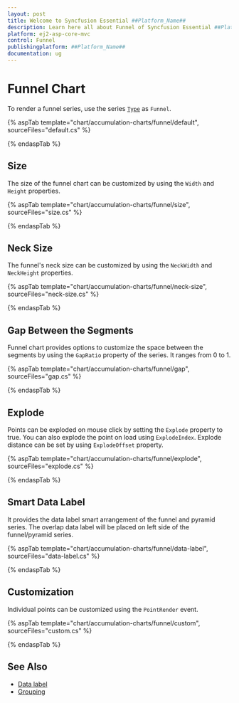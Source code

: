 ```yaml
---
layout: post
title: Welcome to Syncfusion Essential ##Platform_Name##
description: Learn here all about Funnel of Syncfusion Essential ##Platform_Name## widgets based on HTML5 and jQuery.
platform: ej2-asp-core-mvc
control: Funnel
publishingplatform: ##Platform_Name##
documentation: ug
---
```



# Funnel Chart

To render a funnel series, use the series [`Type`](https://help.syncfusion.com/cr/aspnetcore-js2/Syncfusion.EJ2.Charts.AccumulationSeries.html#Syncfusion_EJ2_Charts_AccumulationSeries_Type)
as `Funnel`.

{% aspTab template="chart/accumulation-charts/funnel/default", sourceFiles="default.cs" %}

{% endaspTab %}

## Size

The size of the funnel chart can be customized by using the  `Width` and `Height` properties.

{% aspTab template="chart/accumulation-charts/funnel/size", sourceFiles="size.cs" %}

{% endaspTab %}

## Neck Size

The funnel's neck size can be customized by using the `NeckWidth` and `NeckHeight` properties.

{% aspTab template="chart/accumulation-charts/funnel/neck-size", sourceFiles="neck-size.cs" %}

{% endaspTab %}

## Gap Between the Segments

Funnel chart provides options to customize the space between the segments by using the `GapRatio` property of the
series. It ranges from 0 to 1.

{% aspTab template="chart/accumulation-charts/funnel/gap", sourceFiles="gap.cs" %}

{% endaspTab %}

## Explode

Points can be exploded on mouse click by setting the `Explode` property to true. You can also explode the point
on load using `ExplodeIndex`. Explode distance can be set by using `ExplodeOffset` property.

{% aspTab template="chart/accumulation-charts/funnel/explode", sourceFiles="explode.cs" %}

{% endaspTab %}

## Smart Data Label

It provides the data label smart arrangement of the funnel and pyramid series. The overlap data label will be placed on left side of the funnel/pyramid series.

{% aspTab template="chart/accumulation-charts/funnel/data-label", sourceFiles="data-label.cs" %}

{% endaspTab %}

## Customization

Individual points can be customized using the `PointRender` event.

{% aspTab template="chart/accumulation-charts/funnel/custom", sourceFiles="custom.cs" %}

{% endaspTab %}

## See Also

* [Data label](./data-label/)
* [Grouping](./grouping/)
